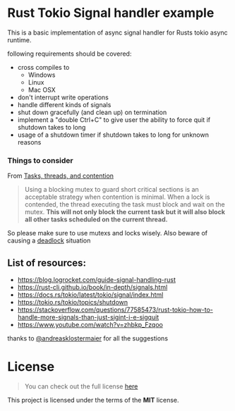 # Rust Tokio Signal handler example

This is a basic implementation of async signal handler for Rusts tokio async runtime.

following requirements should be covered:
* cross compiles to
  * Windows
  * Linux
  * Mac OSX
* don't interrupt write operations
* handle different kinds of signals
* shut down gracefully (and clean up) on termination
* implement a "double Ctrl+C" to give user the ability to force quit if shutdown takes to long
* usage of a shutdown timer if shutdown takes to long for unknown reasons

### Things to consider

From [Tasks, threads, and contention](https://tokio.rs/tokio/tutorial/shared-state)
> Using a blocking mutex to guard short critical sections is an acceptable strategy when contention is minimal. When a lock is contended, the thread executing the task must block and wait on the mutex. **This will not only block the current task but it will also block all other tasks scheduled on the current thread.**

So please make sure to use mutexs and locks wisely. Also beware of causing a [deadlock](https://en.wikipedia.org/wiki/Deadlock) situation

## List of resources:
* https://blog.logrocket.com/guide-signal-handling-rust
* https://rust-cli.github.io/book/in-depth/signals.html
* https://docs.rs/tokio/latest/tokio/signal/index.html
* https://tokio.rs/tokio/topics/shutdown
* https://stackoverflow.com/questions/77585473/rust-tokio-how-to-handle-more-signals-than-just-sigint-i-e-sigquit
* https://www.youtube.com/watch?v=zhbkp_Fzqoo

thanks to [@andreasklostermaier](https://github.com/andreasklostermaier) for all the suggestions

# License
>You can check out the full license [here](https://github.com/bb-Ricardo/rust-tokio-signal-handling/blob/main/LICENSE.txt)

This project is licensed under the terms of the **MIT** license.